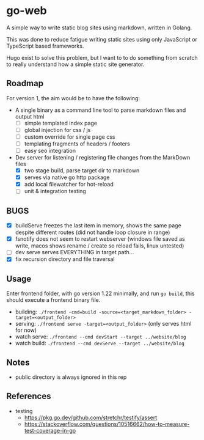 # go-web

A simple way to write static blog sites using markdown, written in Golang.

This was done to reduce fatigue writing static sites using only JavaScript or TypeScript based frameworks.

Hugo exist to solve this problem, but I want to to do something from scratch to really understand how a simple static site
generator.

## Roadmap

For version 1, the aim would be to have the following:

- A single binary as a command line tool to parse markdown files and output html
  - [ ] simple templated index page
  - [ ] global injection for css / js
  - [ ] custom override for single page css
  - [ ] templating fragments of headers / footers
  - [ ] easy seo integration
- Dev server for listening / registering file changes from the MarkDown files
  - [x] two stage build, parse target dir to markdown
  - [x] serves via native go http package
  - [x] add local filewatcher for hot-reload
  - [ ] unit & integration testing

## BUGS

- [x] buildServe freezes the last item in memory, shows the same page despite different routes (did not handle loop closure in range)
- [x] fsnotify does not seem to restart webserver (windows file saved as write, macos shows rename / create so reload fails, linux untested)
- [ ] dev serve serves EVERYTHING in target path...
- [x] fix recursion directory and file traversal

## Usage

Enter frontend folder, with go version 1.22 minimally, and run `go build`, this should execute a frontend binary file.

- building: `./frontend -cmd=build -source=<target_markdown_folder> -target=<output_folder>`
- serving: `./frontend serve -target=<output_folder>` (only serves html for now)
- watch serve: `./frontend --cmd devStart --target ../website/blog`
- watch build: `./frontend --cmd devServe --target ../website/blog`

## Notes

- public directory is always ignored in this rep

## References

- testing
  - https://pkg.go.dev/github.com/stretchr/testify/assert
  - https://stackoverflow.com/questions/10516662/how-to-measure-test-coverage-in-go
